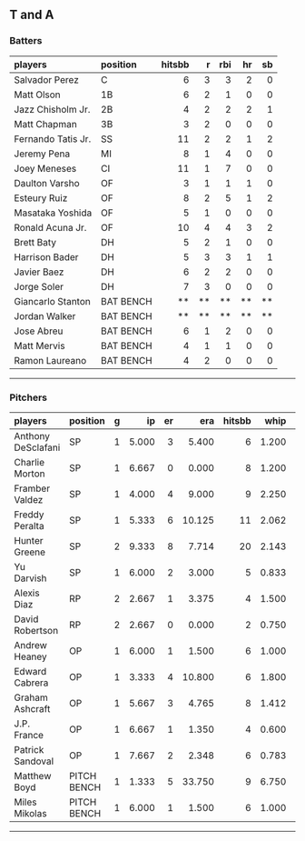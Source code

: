 ## T and A

### Batters

 
|players            |position  | hitsbb|  r| rbi| hr| sb| 
|:------------------|:---------|------:|--:|---:|--:|--:| 
|Salvador Perez     |C         |      6|  3|   3|  2|  0| 
|Matt Olson         |1B        |      6|  2|   1|  0|  0| 
|Jazz Chisholm Jr.  |2B        |      4|  2|   2|  2|  1| 
|Matt Chapman       |3B        |      3|  2|   0|  0|  0| 
|Fernando Tatis Jr. |SS        |     11|  2|   2|  1|  2| 
|Jeremy Pena        |MI        |      8|  1|   4|  0|  0| 
|Joey Meneses       |CI        |     11|  1|   7|  0|  0| 
|Daulton Varsho     |OF        |      3|  1|   1|  1|  0| 
|Esteury Ruiz       |OF        |      8|  2|   5|  1|  2| 
|Masataka Yoshida   |OF        |      5|  1|   0|  0|  0| 
|Ronald Acuna Jr.   |OF        |     10|  4|   4|  3|  2| 
|Brett Baty         |DH        |      5|  2|   1|  0|  0| 
|Harrison Bader     |DH        |      5|  3|   3|  1|  1| 
|Javier Baez        |DH        |      6|  2|   2|  0|  0| 
|Jorge Soler        |DH        |      7|  3|   0|  0|  0| 
|Giancarlo Stanton  |BAT BENCH |     **| **|  **| **| **| 
|Jordan Walker      |BAT BENCH |     **| **|  **| **| **| 
|Jose Abreu         |BAT BENCH |      6|  1|   2|  0|  0| 
|Matt Mervis        |BAT BENCH |      4|  1|   1|  0|  0| 
|Ramon Laureano     |BAT BENCH |      4|  2|   0|  0|  0| 


* * *

### Pitchers

 
|players            |position    |  g|    ip| er|    era| hitsbb|  whip| so|  w| sv| 
|:------------------|:-----------|--:|-----:|--:|------:|------:|-----:|--:|--:|--:| 
|Anthony DeSclafani |SP          |  1| 5.000|  3|  5.400|      6| 1.200|  2|  0|  0| 
|Charlie Morton     |SP          |  1| 6.667|  0|  0.000|      8| 1.200| 10|  1|  0| 
|Framber Valdez     |SP          |  1| 4.000|  4|  9.000|      9| 2.250|  8|  0|  0| 
|Freddy Peralta     |SP          |  1| 5.333|  6| 10.125|     11| 2.062|  4|  0|  0| 
|Hunter Greene      |SP          |  2| 9.333|  8|  7.714|     20| 2.143| 12|  0|  0| 
|Yu Darvish         |SP          |  1| 6.000|  2|  3.000|      5| 0.833|  7|  0|  0| 
|Alexis Diaz        |RP          |  2| 2.667|  1|  3.375|      4| 1.500|  5|  0|  2| 
|David Robertson    |RP          |  2| 2.667|  0|  0.000|      2| 0.750|  6|  0|  1| 
|Andrew Heaney      |OP          |  1| 6.000|  1|  1.500|      6| 1.000|  9|  0|  0| 
|Edward Cabrera     |OP          |  1| 3.333|  4| 10.800|      6| 1.800|  5|  0|  0| 
|Graham Ashcraft    |OP          |  1| 5.667|  3|  4.765|      8| 1.412|  3|  0|  0| 
|J.P. France        |OP          |  1| 6.667|  1|  1.350|      4| 0.600|  3|  1|  0| 
|Patrick Sandoval   |OP          |  1| 7.667|  2|  2.348|      6| 0.783|  5|  0|  0| 
|Matthew Boyd       |PITCH BENCH |  1| 1.333|  5| 33.750|      9| 6.750|  1|  0|  0| 
|Miles Mikolas      |PITCH BENCH |  1| 6.000|  1|  1.500|      6| 1.000|  0|  1|  0| 


* * *


